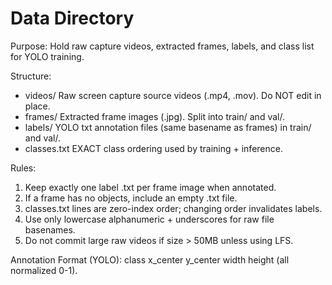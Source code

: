 # Data Directory
Purpose: Hold raw capture videos, extracted frames, labels, and class list for YOLO training.

Structure:
- videos/        Raw screen capture source videos (.mp4, .mov). Do NOT edit in place.
- frames/        Extracted frame images (.jpg). Split into train/ and val/.
- labels/        YOLO txt annotation files (same basename as frames) in train/ and val/.
- classes.txt    EXACT class ordering used by training + inference.

Rules:
1. Keep exactly one label .txt per frame image when annotated.
2. If a frame has no objects, include an empty .txt file.
3. classes.txt lines are zero-index order; changing order invalidates labels.
4. Use only lowercase alphanumeric + underscores for raw file basenames.
5. Do not commit large raw videos if size > 50MB unless using LFS.

Annotation Format (YOLO): class x_center y_center width height (all normalized 0-1).
